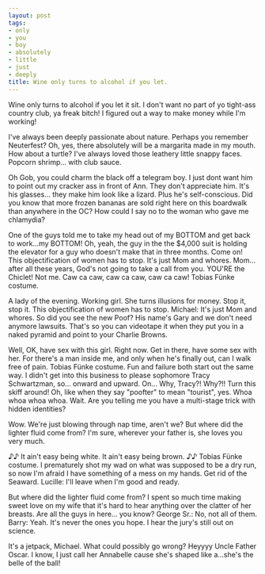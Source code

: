 ```yaml
---
layout: post
tags:
- only
- you
- boy
- absolutely
- little
- just
- deeply
title: Wine only turns to alcohol if you let.
---
```


Wine only turns to alcohol if you let it sit. I don't want no part of yo tight-ass country club, ya freak bitch! I figured out a way to make money while I'm working! 

I've always been deeply passionate about nature. Perhaps you remember Neuterfest? Oh, yes, there absolutely will be a margarita made in my mouth. How about a turtle? I've always loved those leathery little snappy faces. Popcorn shrimp… with club sauce. 

Oh Gob, you could charm the black off a telegram boy. I just dont want him to point out my cracker ass in front of Ann. They don't appreciate him. It's his glasses… they make him look like a lizard. Plus he's self-conscious. Did you know that more frozen bananas are sold right here on this boardwalk than anywhere in the OC? How could I say no to the woman who gave me chlamydia? 

One of the guys told me to take my head out of my BOTTOM and get back to work…my BOTTOM! Oh, yeah, the guy in the the $4,000 suit is holding the elevator for a guy who doesn't make that in three months. Come on! This objectification of women has to stop. It's just Mom and whores. Mom… after all these years, God's not going to take a call from you. YOU'RE the Chiclet! Not me. Caw ca caw, caw ca caw, caw ca caw! Tobias Fünke costume. 

A lady of the evening. Working girl. She turns illusions for money. Stop it, stop it. This objectification of women has to stop. Michael: It's just Mom and whores. So did you see the new Poof? His name's Gary and we don't need anymore lawsuits. That's so you can videotape it when they put you in a naked pyramid and point to your Charlie Browns. 

Well, OK, have sex with this girl. Right now. Get in there, have some sex with her. For there's a man inside me, and only when he's finally out, can I walk free of pain. Tobias Fünke costume. Fun and failure both start out the same way. I didn't get into this business to please sophomore Tracy Schwartzman, so… onward and upward. On… Why, Tracy?! Why?!! Turn this skiff around! Oh, like when they say "poofter" to mean "tourist", yes. Whoa whoa whoa whoa. Wait. Are you telling me you have a multi-stage trick with hidden identities? 

Wow. We're just blowing through nap time, aren't we? But where did the lighter fluid come from? I'm sure, wherever your father is, she loves you very much. 

♪♪ It ain't easy being white. It ain't easy being brown. ♪♪ Tobias Fünke costume. I prematurely shot my wad on what was supposed to be a dry run, so now I'm afraid I have something of a mess on my hands. Get rid of the Seaward. Lucille: I'll leave when I'm good and ready. 

But where did the lighter fluid come from? I spent so much time making sweet love on my wife that it's hard to hear anything over the clatter of her breasts. Are all the guys in here… you know? George Sr.: No, not all of them. Barry: Yeah. It's never the ones you hope. I hear the jury's still out on science. 

It's a jetpack, Michael. What could possibly go wrong? Heyyyy Uncle Father Oscar. I know, I just call her Annabelle cause she's shaped like a…she's the belle of the ball! 

